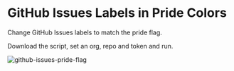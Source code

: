 # GitHub Issues Labels in Pride Colors
Change GitHub Issues labels to match the pride flag.

Download the script, set an org, repo and token and run.

![github-issues-pride-flag](https://user-images.githubusercontent.com/4660778/170966150-ce615b41-fdf6-42c6-871c-b99093d6cca5.png)
